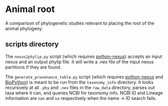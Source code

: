 # Animal root

A comparison of phylogenetic studies relevant to placing the root of the 
animal phylogeny.

## scripts directory

The `nexus2phylip.py` script (which requires [python-nexus](https://pypi.org/project/python-nexus/)) accepts an input nexus and an output phylip file. It will write a .nex file of the input nexus partitions if they are found. 

The `generate_provenance_table.py` script (which requires [python-nexus](https://pypi.org/project/python-nexus/) and [BioPython](https://biopython.org/)) is meant to be run from the `taxonomy_info` directory. It looks recursively at all `.phy` and `.nex` files in the `raw_data` directory, parses out taxa where it can, and queries NCBI for taxonomy info. NCBI ID and Lineage information are `nan` and `na` respectively when the name -> ID search fails.

